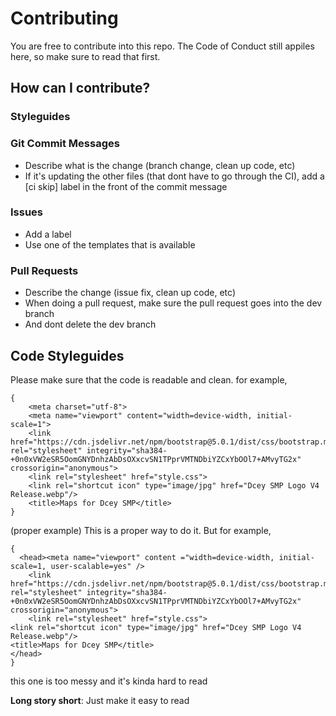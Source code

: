 # Contributing
You are free to contribute into this repo. The Code of Conduct still appiles here, so make sure to read that first. 

## How can I contribute? 
### Styleguides

### Git Commit Messages

- Describe what is the change (branch change, clean up code, etc)
- If it's updating the other files (that dont have to go through the CI), add a [ci skip] label in the front of the commit message

### Issues

- Add a label
- Use one of the templates that is available

### Pull Requests

- Describe the change (issue fix, clean up code, etc)
- When doing a pull request, make sure the pull request goes into the dev branch
- And dont delete the dev branch

## Code Styleguides
Please make sure that the code is readable and clean. for example, 

```
{
    <meta charset="utf-8">
    <meta name="viewport" content="width=device-width, initial-scale=1">
    <link href="https://cdn.jsdelivr.net/npm/bootstrap@5.0.1/dist/css/bootstrap.min.css" rel="stylesheet" integrity="sha384-+0n0xVW2eSR5OomGNYDnhzAbDsOXxcvSN1TPprVMTNDbiYZCxYbOOl7+AMvyTG2x" crossorigin="anonymous">
    <link rel="stylesheet" href="style.css">
    <link rel="shortcut icon" type="image/jpg" href="Dcey SMP Logo V4 Release.webp"/>
    <title>Maps for Dcey SMP</title>
}
```
(proper example) This is a proper way to do it. But for example, 

```
{
  <head><meta name="viewport" content ="width=device-width, initial-scale=1, user-scalable=yes" />
    <link href="https://cdn.jsdelivr.net/npm/bootstrap@5.0.1/dist/css/bootstrap.min.css" rel="stylesheet" integrity="sha384-+0n0xVW2eSR5OomGNYDnhzAbDsOXxcvSN1TPprVMTNDbiYZCxYbOOl7+AMvyTG2x" crossorigin="anonymous">
    <link rel="stylesheet" href="style.css">
<link rel="shortcut icon" type="image/jpg" href="Dcey SMP Logo V4 Release.webp"/>
<title>Maps for Dcey SMP</title>
</head>
}
``` 
this one is too messy and it's kinda hard to read

**Long story short**: Just make it easy to read
